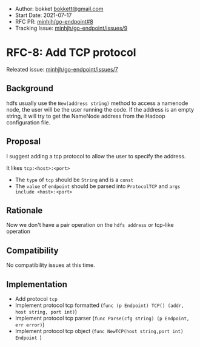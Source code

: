 - Author: bokket  <bokkett@gmail.com>
- Start Date: 2021-07-17
- RFC PR: [minhjh/go-endpoint#8](https://github.com/minhjh/go-endpoint/pull/8)
- Tracking Issue: [minhjh/go-endpoint/issues/9](https://github.com/minhjh/go-endpoint/issues/9)

# RFC-8: Add TCP protocol

Releated issue: [minhjh/go-endpoint/issues/7](https://github.com/minhjh/go-endpoint/issues/7)

## Background

hdfs usually use the `New(address string)` method to access a namenode node, the user will be the user running the code. If the address is an empty string, it will try to get the NameNode address from the Hadoop configuration file.

## Proposal

I suggest adding a tcp protocol to allow the user to specify the address.

It likes `tcp:<host>:<port>`

- The `type` of `tcp` should be `String` and is a `const`
- The `value` of `endpoint` should be parsed into `ProtocolTCP`  and   `args include <host>:<port>`

## Rationale

Now we don't have a pair operation on the `hdfs address` or tcp-like operation

## Compatibility

No compatibility issues at this time.

## Implementation

- Add protocol `tcp`
- Implement protocol tcp formatted (`func (p Endpoint) TCP() (addr, host string, port int)`)
- Implement protocol tcp parser (`func Parse(cfg string) (p Endpoint, err error)`)
- Implement protocol tcp object (`func NewTCP(host string,port int) Endpoint `)
